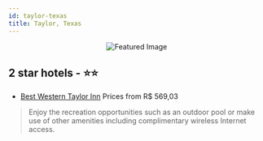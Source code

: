 ```yaml
---
id: taylor-texas
title: Taylor, Texas
---
```


<center><img src="https://i.travelapi.com/hotels/2000000/1090000/1080600/1080590/3cc43027_z.jpg" alt="Featured Image" /></center>


##  2 star hotels - ⭐️⭐️

-    [Best Western Taylor Inn](https://us.hurb.com/hotels/taylor/best-western-taylor-inn-JNP-JP974496?cmp=18055) Prices from R$ 569,03
   > Enjoy the recreation opportunities such as an outdoor pool or make use of other amenities including complimentary wireless Internet access.
